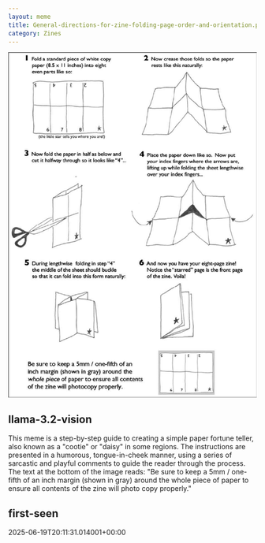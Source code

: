 ```yaml
---
layout: meme
title: General-directions-for-zine-folding-page-order-and-orientation.png
category: Zines
---
```


<div markdown="0"><a href="General-directions-for-zine-folding-page-order-and-orientation.png"><img class="photo" src="General-directions-for-zine-folding-page-order-and-orientation.png" /></a>

<h2>llama-3.2-vision</h2>
<p title="Llama-3.2-11B is a really good model that probably gets the visual details right but doesn't understand literary or media references, and often fails to accurately represent the physical arrangement of objects and the implied relationships between the objects.">This meme is a step-by-step guide to creating a simple paper fortune teller, also known as a &quot;cootie&quot; or &quot;daisy&quot; in some regions. The instructions are presented in a humorous, tongue-in-cheek manner, using a series of sarcastic and playful comments to guide the reader through the process. The text at the bottom of the image reads: &quot;Be sure to keep a 5mm / one-fifth of an inch margin (shown in gray) around the whole piece of paper to ensure all contents of the zine will photo copy properly.&quot;</p>

<h2>first-seen</h2>
<p title="Because Git doesn't preserve file modification times, this metadata file contains the file's modification time when it was added to the library.">2025-06-19T20:11:31.014001+00:00</p>

</div>

